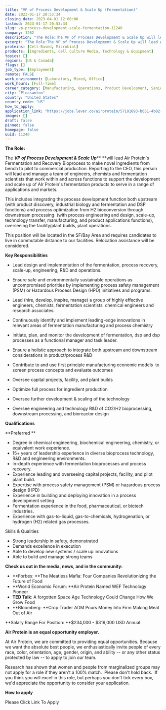 ```yaml
---
title: "VP of Process Development & Scale Up (Fermentation)"
date: 2023-01-17 20:53:34
closing_date: 2023-04-01 12:00:00
lastmod: 2023-01-17 20:53:34
slug: vp-process-development-scale-fermentation-11240
company: 1262
description: "The Role:The VP of Process Development & Scale Up will lead Air Protein’s Fermentation and Recovery Bioprocess to make novel ingredients from bench to pilot to commercial production. Reporting to the CEO, this person will lead and manage a team of engineers, chemists and fermentation scientists that work within and across functions to support the development and scale up of AIr Protein’s fermentation products to serve in a range of applications and markets.  "
excerpt: "The Role:The VP of Process Development & Scale Up will lead Air Protein’s Fermentation and Recovery Bioprocess to make novel ingredients from bench to pilot to commercial production. Reporting to the CEO, this person will lead and manage a team of engineers, chemists and fermentation scientists that work within and across functions to support the development and scale up of AIr Protein’s fermentation products to serve in a range of applications and markets.  "
proteins: [Cell-Based, Microbial]
products: [Ingredients, Cell Culture Media, Technology & Equipment]
topics: []
regions: [US & Canada]
flags: []
job_type: [Employment]
remote: FALSE
work_environment: [Laboratory, Mixed, Office]
work_hours: [Full-Time]
career_category: [Manufacturing, Operations, Product Development, Senior Management]
city: "Pleasanton"
country: "United States"
country_code: "US"
how_to_apply: 
application_link: "https://jobs.lever.co/airprotein/57101693-b651-4b02-a447-7653e12d21af"
images: []
draft: false
pinned: false
homepage: false
uuid: 11240
---
```

**The Role:**

The ***VP of Process Development & Scale Up***** **will lead Air
Protein's Fermentation and Recovery Bioprocess to make novel ingredients
from bench to pilot to commercial production. Reporting to the CEO, this
person will lead and manage a team of engineers, chemists and
fermentation scientists that work within and across functions to support
the development and scale up of AIr Protein's fermentation products to
serve in a range of applications and markets.  

This includes integrating the process development function both upstream
(with product discovery, industrial biology and fermentation and DSP
functions) and process optimization from H2 bioconversion through
downstream processing  (with process engineering and design, scale-up,
technology transfer, manufacturing, and product applications functions),
overseeing the facility/plant builds, plant operations.  

This position will be located in the SF/Bay Area and requires candidates
to live in commutable distance to our facilities. Relocation assistance
will be considered.

**Key Responsibilities**

-   Lead design and implementation of the fermentation, process
    recovery, scale-up, engineering, R&D and operations.

-   Ensure safe and environmentally sustainable operations as
    uncompromised priorities by implementing process safety management
    (PSM) or Hazardous Process Design (HPD) initiatives and programs.

-   Lead (hire, develop, inspire, manage) a group of highly effective
    engineers, chemists, fermentation scientists  chemical engineers and
    research associates.

-   Continuously identify and implement leading-edge innovations in
    relevant areas of fermentation manufacturing and process chemistry

-   Initiate, plan, and monitor the development of fermentation, dsp and
    dsp processes as a functional manager and task leader.

-   Ensure a holistic approach to integrate both upstream and downstream
    considerations in product/process R&D

-   Contribute to and use first principle manufacturing economic models 
    to screen process concepts and evaluate outcomes

-   Oversee capital projects, facility, and plant builds

-   Optimize full process for ingredient production

-   Oversee further development & scaling of the technology

-   Oversee engineering and technology R&D of CO2/H2 bioprocessing,
    downstream processing, and bioreactor design

**Qualifications**

**Preferred **

-   Degree in chemical engineering, biochemical engineering, chemistry,
    or equivalent work experience.
-   15+ years of leadership experience in diverse bioprocess technology,
    R&D and engineering environments.
-   In-depth experience with fermentation bioprocesses and process
    recovery.
-   Experience leading and overseeing capital projects, facility, and
    pilot plant build.
-   Expertise with process safety management (PSM) or hazardous process
    design (HPD)
-   Experience in building and deploying innovation in a process
    development setting
-   Fermentation experience in the food, pharmaceutical, or biotech
    industries.
-   Experience with gas-to-liquid, gas-to-chemicals, hydrogenation, or
    hydrogen (H2) related gas processes.

Skills & Qualities

-   Strong leadership in safety, demonstrated 
-   Demands excellence in execution 
-   Able to develop new systems / scale up innovations
-   Able to build and manage strong teams

**Check us out in the media, news, and in the community:**

-   **Forbes: **The Meatless Mafia: Four Companies Revolutionizing the
    Future of Food
-   **World Economic Forum: **Air Protein Named WEF Technology Pioneer
-   **TED Talk**: A forgotten Space Age Technology Could Change How We
    Grow Food
-   **Bloomberg: **Crop Trader ADM Pours Money Into Firm Making Meat Out
    of Air

**Salary Range For Position: **\$234,000 - \$319,000 USD Annual

**Air Protein is an equal opportunity employer.**

At Air Protein, we are committed to providing equal opportunities.
Because we want the absolute best people, we enthusiastically invite
people of every race, color, orientation, age, gender, origin, and
ability -- or any other status protected by law -- to apply to join our
team. 

Research has shown that women and people from marginalized groups may
not apply for a role if they aren\'t a 100% match.  Please don\'t hold
back.  If you think you will excel in this role, but perhaps you don't
tick every box, we\'d appreciate the opportunity to consider your
application.


**How to apply**


Please Click Link To Apply
